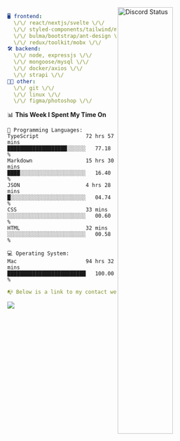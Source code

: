 
<a href="https://discord.com/users/279302975371870218" target="_blank">
    <img width="50%" align="right" alt="Discord Status" src="https://lanyard.cnrad.dev/api/279302975371870218?bg=161B22&borderRadius=5px%205px%200%200&hideTimestamp=true&idleMessage=Just%20chillin%27%20at%20the%20moment&animated=true">
</a>

```yaml
🖥️ frontend: 
  \/\/ react/nextjs/svelte \/\/
  \/\/ styled-components/tailwind/mui/
  \/\/ bulma/bootstrap/ant-design \/\/
  \/\/ redux/toolkit/mobx \/\/
🛠 backend: 
  \/\/ node, expressjs \/\/
  \/\/ mongoose/mysql \/\/
  \/\/ docker/axios \/\/
  \/\/ strapi \/\/
👨‍💻 other: 
  \/\/ git \/\/ 
  \/\/ linux \/\/
  \/\/ figma/photoshop \/\/
```
<!--START_SECTION:waka-->
📊 **This Week I Spent My Time On** 

```text
💬 Programming Languages: 
TypeScript               72 hrs 57 mins      ███████████████████░░░░░░   77.18 % 
Markdown                 15 hrs 30 mins      ████░░░░░░░░░░░░░░░░░░░░░   16.40 % 
JSON                     4 hrs 28 mins       █░░░░░░░░░░░░░░░░░░░░░░░░   04.74 % 
CSS                      33 mins             ░░░░░░░░░░░░░░░░░░░░░░░░░   00.60 % 
HTML                     32 mins             ░░░░░░░░░░░░░░░░░░░░░░░░░   00.58 % 

💻 Operating System: 
Mac                      94 hrs 32 mins      █████████████████████████   100.00 % 
```


<!--END_SECTION:waka-->
```yaml
📭 Below is a link to my contact website 
```
<a href="https://mxns.xyz" target="_black"> <img src="https://img.shields.io/badge/website-161B22?style=for-the-badge&logo=About.me&logoColor=white"></img> <a/>
